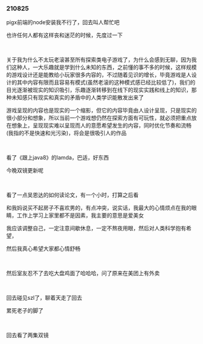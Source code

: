 ### 210825

pigx前端的node安装我不行了，回去叫人帮忙吧

也许任何人都有这样丧和迷茫的时候，先度过一下

<br>

关于我为什么不太玩老滚甚至所有探索类电子游戏了，为什么会感到无聊，因为我们这种人，一大乐趣就是学到什么未知的东西，之前懂的事不多的时候，这样规模的游戏设计还是能教给小玩家很多内容的，不过随着见识的增长，毕竟游戏是人设计的其中内容有限而且容易有模式(虽然老滚的这种模式感已经比较低了)，我们的目光逐渐被现实的知识吸引，乐趣逐渐转移到在线下的现实实践和线上的知识，那种未知感只有现实和真实的矛盾中的人类学识能散发出来了



游戏呈现的内容也是现实的一个缩影，但它的内容毕竟由人设计呈现，只是现实的很小部分和想象，所以当前一个游戏想仍然在探索方面有可玩性，就必须把重点放在想象上，呈现现实难以呈现而人的意愿希望发生的内容，同时优化节奏和流畅(我指的不是快速和光污染)，将会是很吸引人的作品

<br>

看了《跟上java8》的lamda，巴适，好东西

今晚双镜更新呢

<br>

看了一点吴恩达的如何读论文，有一个小时，打算之后看

和我妈说买不起房子不喜欢男的，有点冲突，说实话，我最大的心情烦点在我的眼睛，工作上学习上家里都不是因素，我主要的意思是爱美女

我应该调整自己，一定注意间歇休息，一定不熬夜用眼，然后对人类科学抱有希望，

然后我真心希望大家都心情舒畅

<br>

然后室友忍不了去吃大盘鸡面了哈哈哈，问了原来在美团上有外卖

<br>

回去碰见szl了，聊着天走了回去

累死老子的脚了

<br>

回去看了两集双镜













